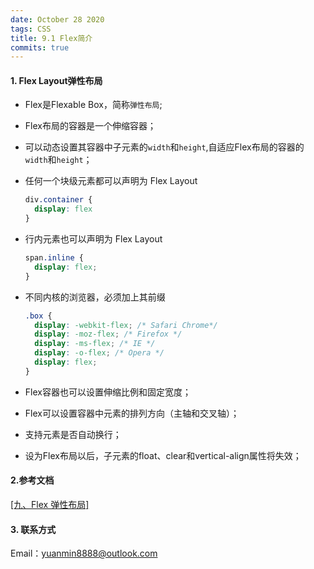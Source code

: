 ```yaml
---
date: October 28 2020
tags: CSS
title: 9.1 Flex简介
commits: true
---
```


#### 1. Flex Layout弹性布局

- Flex是Flexable Box，简称`弹性布局`;

- Flex布局的容器是一个伸缩容器；

- 可以动态设置其容器中子元素的`width`和`height`,自适应Flex布局的容器的`width`和`height`；

- 任何一个块级元素都可以声明为 Flex Layout

  ```css
  div.container {
    display: flex
  }
  ```

- 行内元素也可以声明为 Flex Layout

  ```css
  span.inline {
    display: flex;
  }
  ```

- 不同内核的浏览器，必须加上其前缀

  ```css
  .box {
    display: -webkit-flex; /* Safari Chrome*/
    display: -moz-flex; /* Firefox */
    display: -ms-flex; /* IE */
    display: -o-flex; /* Opera */
    display: flex;
  }
  ```

- Flex容器也可以设置伸缩比例和固定宽度；

- Flex可以设置容器中元素的排列方向（主轴和交叉轴）；

- 支持元素是否自动换行；

- 设为Flex布局以后，子元素的float、clear和vertical-align属性将失效；

#### 2.参考文档

[[九、Flex 弹性布局]](https://web-oyster.github.io/2020/10/28/CSS/Tutorial/%E4%B9%9D%E3%80%81Flex%20%E5%BC%B9%E6%80%A7%E5%B8%83%E5%B1%80/)

#### 3. 联系方式

Email：yuanmin8888@outlook.com
